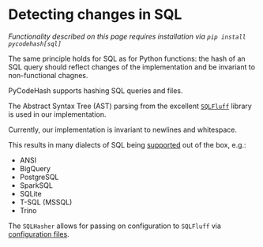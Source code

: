 # Detecting changes in SQL

_Functionality described on this page requires installation via `pip install pycodehash[sql]`_

The same principle holds for SQL as for Python functions: the hash of an SQL query should reflect changes of the implementation and be invariant to non-functional chagnes.

PyCodeHash supports hashing SQL queries and files.

The Abstract Syntax Tree (AST) parsing from the excellent [`SQLFluff`](https://docs.sqlfluff.com/en/stable/index.html) library is used in our implementation.

Currently, our implementation is invariant to newlines and whitespace.

This results in many dialects of SQL being [supported](https://docs.sqlfluff.com/en/stable/dialects.html) out of the box, e.g.:
- ANSI
- BigQuery
- PostgreSQL
- SparkSQL
- SQLite
- T-SQL (MSSQL)
- Trino

The `SQLHasher` allows for passing on configuration to `SQLFluff` via [configuration files](https://docs.sqlfluff.com/en/stable/configuration.html).
